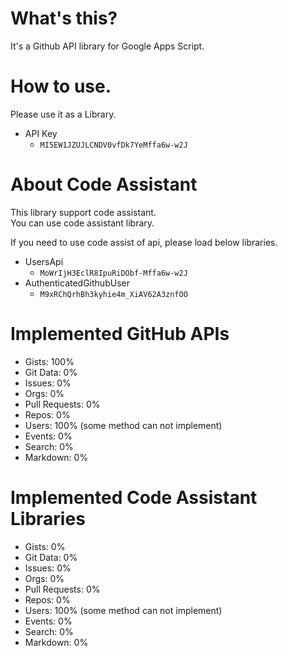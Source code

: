 # What's this?

It's a Github API library for Google Apps Script.


# How to use.

Please use it as a Library.

* API Key
    * `MI5EW1JZUJLCNDV0vfDk7YeMffa6w-w2J`

# About Code Assistant

This library support code assistant.  
You can use code assistant library.

If you need to use code assist of api, please load below libraries.

* UsersApi
    * `MoWrIjH3EclR8IpuRiDObf-Mffa6w-w2J`
* AuthenticatedGithubUser
    * `M9xRChQrhBh3kyhie4m_XiAV62A3znfOO`

# Implemented GitHub APIs

* Gists: 100%
* Git Data: 0%
* Issues: 0%
* Orgs: 0%
* Pull Requests: 0%
* Repos: 0%
* Users: 100% (some method can not implement)
* Events: 0%
* Search: 0%
* Markdown: 0%

# Implemented Code Assistant Libraries

* Gists: 0%
* Git Data: 0%
* Issues: 0%
* Orgs: 0%
* Pull Requests: 0%
* Repos: 0%
* Users: 100% (some method can not implement)
* Events: 0%
* Search: 0%
* Markdown: 0%

